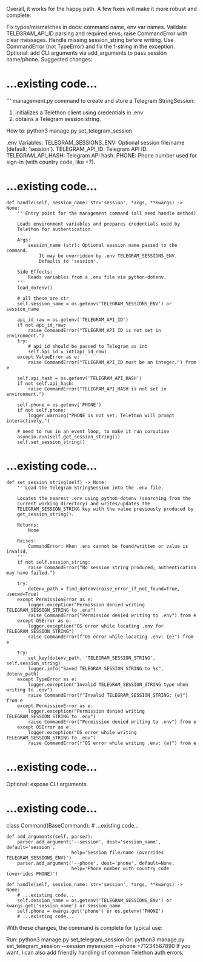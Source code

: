 Overall, it works for the happy path. A few fixes will make it more robust and complete:

Fix typos/mismatches in docs: command name, env var names.
Validate TELEGRAM_API_ID parsing and required envs; raise CommandError with clear messages.
Handle missing session_string before writing.
Use CommandError (not TypeError) and fix the f-string in the exception.
Optional: add CLI arguments via add_arguments to pass session name/phone.
Suggested changes:

# ...existing code...
'''
management.py command to create and store a Telegram StringSession:
1) initializes a Telethon client using credentials in .env
2) obtains a Telegram session string.

How to:
    python3 manage.py set_telegram_session

.env Variables:
    TELEGRAM_SESSIONS_ENV: Optional session file/name (default: 'session').
    TELEGRAM_API_ID: Telegram API ID.
    TELEGRAM_API_HASH: Telegram API hash.
    PHONE: Phone number used for sign-in (with country code, like +7).
# ...existing code...
    def handle(self, session_name: str='session', *args, **kwargs) -> None:
        '''Entry point for the management command (all need handle method)

        Loads environment variables and prepares credentials used by
        Telethon for authentication.

        Args:
            session_name (str): Optional session name passed to the command.
                It may be overridden by .env TELEGRAM_SESSIONS_ENV.
                Defaults to 'session'.

        Side Effects:
            Reads variables from a .env file via python-dotenv.
        '''
        load_dotenv()

        # all these are str
        self.session_name = os.getenv('TELEGRAM_SESSIONS_ENV') or session_name

        api_id_raw = os.getenv('TELEGRAM_API_ID')
        if not api_id_raw:
            raise CommandError("TELEGRAM_API_ID is not set in environment.")
        try:
            # api_id should be passed to Telegram as int
            self.api_id = int(api_id_raw)
        except ValueError as e:
            raise CommandError("TELEGRAM_API_ID must be an integer.") from e

        self.api_hash = os.getenv('TELEGRAM_API_HASH')
        if not self.api_hash:
            raise CommandError("TELEGRAM_API_HASH is not set in environment.")

        self.phone = os.getenv('PHONE')
        if not self.phone:
            logger.warning("PHONE is not set; Telethon will prompt interactively.")

        # need to run in an event loop, to make it run coroutine
        asyncio.run(self.get_session_string())
        self.set_session_string()
# ...existing code...
    def set_session_string(self) -> None:
        '''Load the Telegram StringSession into the .env file.

        Locates the nearest .env using python-dotenv (searching from the
        current working directory) and writes/updates the
        TELEGRAM_SESSION_STRING key with the value previously produced by
        get_session_string().

        Returns:
            None

        Raises:
            CommandError: When .env cannot be found/written or value is invalid.
        '''
        if not self.session_string:
            raise CommandError("No session string produced; authentication may have failed.")

        try:
            dotenv_path = find_dotenv(raise_error_if_not_found=True, usecwd=True)
        except PermissionError as e:
            logger.exception("Permission denied writing TELEGRAM_SESSION_STRING to .env")
            raise CommandError("Permission denied writing to .env") from e
        except OSError as e:
            logger.exception("OS error while locating .env for TELEGRAM_SESSION_STRING")
            raise CommandError(f"OS error while locating .env: {e}") from e

        try:
            set_key(dotenv_path, 'TELEGRAM_SESSION_STRING', self.session_string)
            logger.info("Saved TELEGRAM_SESSION_STRING to %s", dotenv_path)
        except TypeError as e:
            logger.exception("Invalid TELEGRAM_SESSION_STRING type when writing to .env")
            raise CommandError(f"Invalid TELEGRAM_SESSION_STRING: {e}") from e
        except PermissionError as e:
            logger.exception("Permission denied writing TELEGRAM_SESSION_STRING to .env")
            raise CommandError("Permission denied writing to .env") from e
        except OSError as e:
            logger.exception("OS error while writing TELEGRAM_SESSION_STRING to .env")
            raise CommandError(f"OS error while writing .env: {e}") from e
# ...existing code...

Optional: expose CLI arguments.

# ...existing code...
class Command(BaseCommand):
    # ...existing code...

    def add_arguments(self, parser):
        parser.add_argument('--session', dest='session_name', default='session',
                            help='Session file/name (overrides TELEGRAM_SESSIONS_ENV)')
        parser.add_argument('--phone', dest='phone', default=None,
                            help='Phone number with country code (overrides PHONE)')

    def handle(self, session_name: str='session', *args, **kwargs) -> None:
        # ...existing code...
        self.session_name = os.getenv('TELEGRAM_SESSIONS_ENV') or kwargs.get('session_name') or session_name
        self.phone = kwargs.get('phone') or os.getenv('PHONE')
        # ...existing code...

With these changes, the command is complete for typical use:

Run: python3 manage.py set_telegram_session
Or: python3 manage.py set_telegram_session --session mysession --phone +71234567890
If you want, I can also add friendly handling of common Telethon auth errors.
